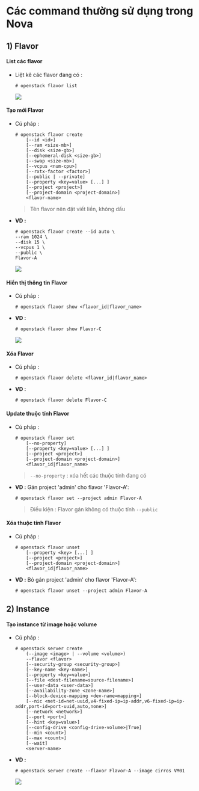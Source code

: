 # Các command thường sử dụng trong Nova
## **1) Flavor**
#### **List các flavor**
- Liệt kê các flavor đang có :
    ```
    # openstack flavor list
    ```
    <img src=https://i.imgur.com/d0xwkoA.png>
#### **Tạo mới Flavor**
- Cú pháp :
    ```
    # openstack flavor create
        [--id <id>]
        [--ram <size-mb>]
        [--disk <size-gb>]
        [--ephemeral-disk <size-gb>]
        [--swap <size-mb>]
        [--vcpus <num-cpu>]
        [--rxtx-factor <factor>]
        [--public | --private]
        [--property <key=value> [...] ]
        [--project <project>]
        [--project-domain <project-domain>]
        <flavor-name>
    ```
    > Tên flavor nên đặt viết liền, không dấu
- **VD :**
    ```
    # openstack flavor create --id auto \
    --ram 1024 \
    --disk 15 \
    --vcpus 1 \
    --public \
    Flavor-A
    ```
    <img src=https://i.imgur.com/nTbbIpq.png>

#### **Hiển thị thông tin Flavor**
- Cú pháp :
    ```
    # openstack flavor show <flavor_id|flavor_name>
    ```
- **VD :**
    ```
    # openstack flavor show Flavor-C
    ```
    <img src=https://i.imgur.com/d3RcxCi.png>

#### **Xóa Flavor**
- Cú pháp :
    ```
    # openstack flavor delete <flavor_id|flavor_name>
    ```
- **VD :**
    ```
    # openstack flavor delete Flavor-C
    ```
#### **Update thuộc tính Flavor**
- Cú pháp :
    ```
    # openstack flavor set
        [--no-property]
        [--property <key=value> [...] ]
        [--project <project>]
        [--project-domain <project-domain>]
        <flavor_id|flavor_name>
    ```
    > `--no-property` : xóa hết các thuộc tính đang có
- **VD :** Gán project 'admin' cho flavor 'Flavor-A':
    ```
    # openstack flavor set --project admin Flavor-A
    ```
    > Điều kiện : Flavor gán không có thuộc tính `--public`
#### **Xóa thuộc tính Flavor**
- Cú pháp :
    ```
    # openstack flavor unset
        [--property <key> [...] ]
        [--project <project>]
        [--project-domain <project-domain>]
        <flavor_id|flavor_name>
    ```
- **VD :** Bỏ gán project 'admin' cho flavor 'Flavor-A':
    ```
    # openstack flavor unset --project admin Flavor-A
    ```
## **2) Instance**
#### **Tạo instance từ image hoặc volume**
- Cú pháp :
    ```
    # openstack server create
        (--image <image> | --volume <volume>)
        --flavor <flavor>
        [--security-group <security-group>]
        [--key-name <key-name>]
        [--property <key=value>]
        [--file <dest-filename=source-filename>]
        [--user-data <user-data>]
        [--availability-zone <zone-name>]
        [--block-device-mapping <dev-name=mapping>]
        [--nic <net-id=net-uuid,v4-fixed-ip=ip-addr,v6-fixed-ip=ip-addr,port-id=port-uuid,auto,none>]
        [--network <network>]
        [--port <port>]
        [--hint <key=value>]
        [--config-drive <config-drive-volume>|True]
        [--min <count>]
        [--max <count>]
        [--wait]
        <server-name>
    ```
- **VD :**
    ```
    # openstack server create --flavor Flavor-A --image cirros VM01
    ```
    <img src=https://i.imgur.com/sjNdfvx.png>